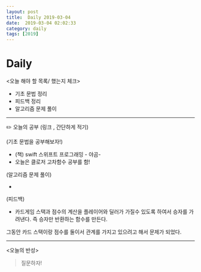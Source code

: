 ```yaml
---
layout: post
title:  Daily 2019-03-04
date:  2019-03-04 02:02:33
category: daily
tags: [2019]
---
```


# Daily

<오늘 해야 할 목록/ 했는지 체크>

- 기초 문법 정리
- 피드백 정리
- 알고리즘 문제 풀이

------

✏️ 오늘의 공부 (링크 , 간단하게 적기)

(기초 문법을 공부해보자!)

- (책) swift 스위프트 프로그래밍 - 야곰-
- 오늘은 클로저 고차함수 공부를 함!

(알고리즘 문제 풀이)

- 

(피드백)

* 카드게임 스택과 점수의 계산을 플레이어와 딜러가 가질수 있도록 하여서 승자를 가려낸다. 즉 승자만 반환하는 함수를 만든다.

그동안 카드 스택이랑 점수를 둘이서 관계를 가지고 있으려고 해서 문제가 되었다.

------

<오늘의 반성>

> 질문하자!

